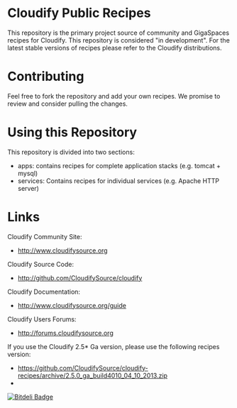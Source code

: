 Cloudify Public Recipes
=======================

This repository is the primary project source of community and GigaSpaces recipes for Cloudify. This repository is considered "in development". For the latest stable versions of recipes please refer to the Cloudify distributions. 

Contributing
============

Feel free to fork the repository and add your own recipes. We promise to review and consider pulling the changes.

Using this Repository
=====================

This repository is divided into two sections: 
* apps: contains recipes for complete application stacks (e.g. tomcat + mysql)
* services: Contains recipes for individual services (e.g. Apache HTTP server) 

Links
=====

Cloudify Community Site:

* http://www.cloudifysource.org

Cloudify Source Code:

* http://github.com/CloudifySource/cloudify

Cloudify Documentation:

* http://www.cloudifysource.org/guide

Cloudify Users Forums: 
* http://forums.cloudifysource.org

If you use the Cloudify 2.5* Ga version, please use the following recipes version:
* https://github.com/CloudifySource/cloudify-recipes/archive/2.5.0_ga_build4010_04_10_2013.zip
* 
[![Bitdeli Badge](https://d2weczhvl823v0.cloudfront.net/CloudifySource/cloudify-recipes/trend.png)](https://bitdeli.com/free "Bitdeli Badge")

